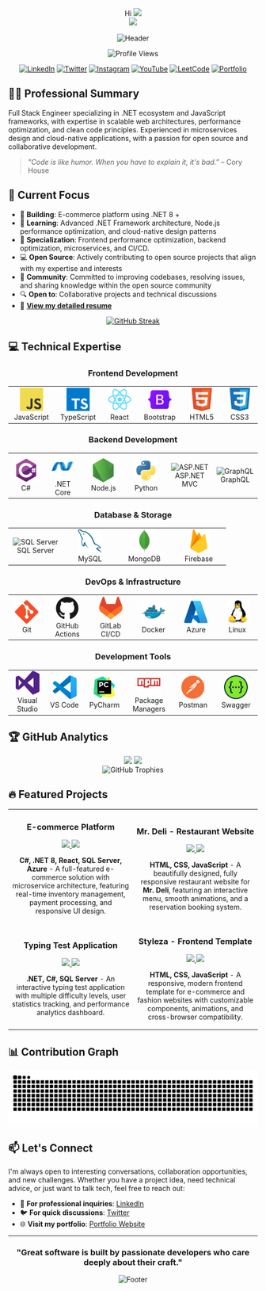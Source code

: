 <div align="center">
  <span>Hi <img src="https://raw.githubusercontent.com/MartinHeinz/MartinHeinz/master/wave.gif" width="20px"></span>
  <br>
  <img src="https://readme-typing-svg.herokuapp.com?font=Arial&size=30&duration=4000&pause=1500&color=FFFFFF&center=true&vCenter=true&width=500&lines=I'm+Seif+Soliman+Mohammed">
</h1>

![Header](https://capsule-render.vercel.app/api?type=waving&color=0:5433FF,50:20BDFF,100:A5FECB&height=250&section=header&text=Full%20Stack%20Engineer&fontSize=70&animation=fadeIn&fontAlignY=38&desc=Building%20scalable,%20elegant%20solutions%20with%20modern%20architecture&descAlignY=55&descAlign=62)

<div align="center">
  <img src="https://komarev.com/ghpvc/?username=byseif21&label=Profile%20views&color=0e75b6&style=flat" alt="Profile Views" />
</div>

[![LinkedIn](https://img.shields.io/badge/LinkedIn-0077B5?style=for-the-badge&logo=linkedin&logoColor=white)](https://www.linkedin.com/in/-seif-soliman/)
[![Twitter](https://img.shields.io/badge/Twitter-1DA1F2?style=for-the-badge&logo=twitter&logoColor=white)](https://twitter.com/byseif21)
[![Instagram](https://img.shields.io/badge/Instagram-E4405F?style=for-the-badge&logo=instagram&logoColor=white)](https://instagram.com/byseif21)
[![YouTube](https://img.shields.io/badge/YouTube-FF0000?style=for-the-badge&logo=youtube&logoColor=white)](https://www.youtube.com/@byseif21)
[![LeetCode](https://img.shields.io/badge/LeetCode-FFA116?style=for-the-badge&logo=leetcode&logoColor=black)](https://www.leetcode.com/byseif21)
[![Portfolio](https://img.shields.io/badge/Portfolio-00A98F?style=for-the-badge&logo=About.me&logoColor=white)](https://seifsoliman.netlify.app/)
</div>


## 👨‍💻 Professional Summary

Full Stack Engineer specializing in .NET ecosystem and JavaScript frameworks, with expertise in scalable web architectures, performance optimization, and clean code principles. Experienced in microservices design and cloud-native applications, with a passion for open source and collaborative development.

> *"Code is like humor. When you have to explain it, it's bad."* – Cory House

## 🚀 Current Focus

- 🔭 **Building**: E-commerce platform using .NET 8 +
- 🌱 **Learning**: Advanced .NET Framework architecture, Node.js performance optimization, and cloud-native design patterns
- 🎯 **Specialization**: Frontend performance optimization, backend optimization, microservices, and CI/CD.
- 💻 **Open Source**: Actively contributing to open source projects that align with my expertise and interests
- 🤝 **Community**: Committed to improving codebases, resolving issues, and sharing knowledge within the open source community
- 🔍 **Open to**: Collaborative projects and technical discussions
- 📄 [**View my detailed resume**](https://drive.google.com/file/d/1YEh2i_sf_qytVzCmkX-4lGp1e9acKUiT/view?usp=drive_link)

<div align="center">
  <a href="https://git.io/streak-stats"><img src="https://github-readme-streak-stats.herokuapp.com?user=byseif21&theme=tokyonight&hide_border=true" alt="GitHub Streak" /></a>
</div>

## 💻 Technical Expertise

<div align="center">

### Frontend Development
<table>
  <tr>
    <td align="center" width="96">
      <img src="https://raw.githubusercontent.com/devicons/devicon/master/icons/javascript/javascript-original.svg" width="48" height="48" alt="JavaScript" />
      <br>JavaScript
    </td>
    <td align="center" width="96">
      <img src="https://raw.githubusercontent.com/devicons/devicon/master/icons/typescript/typescript-original.svg" width="48" height="48" alt="TypeScript" />
      <br>TypeScript
    </td>
    <td align="center" width="96">
      <img src="https://raw.githubusercontent.com/devicons/devicon/master/icons/react/react-original.svg" width="48" height="48" alt="React" />
      <br>React
    </td>
    <td align="center" width="96">
      <img src="https://raw.githubusercontent.com/devicons/devicon/master/icons/bootstrap/bootstrap-original.svg" width="48" height="48" alt="Bootstrap" />
      <br>Bootstrap
    </td>
    <td align="center" width="96">
      <img src="https://raw.githubusercontent.com/devicons/devicon/master/icons/html5/html5-original.svg" width="48" height="48" alt="HTML5" />
      <br>HTML5
    </td>
    <td align="center" width="96">
      <img src="https://raw.githubusercontent.com/devicons/devicon/master/icons/css3/css3-original.svg" width="48" height="48" alt="CSS3" />
      <br>CSS3
    </td>
  </tr>
</table>
  
### Backend Development
<table>
  <tr>
    <td align="center" width="96">
      <img src="https://raw.githubusercontent.com/devicons/devicon/master/icons/csharp/csharp-original.svg" width="48" height="48" alt="C#" />
      <br>C#
    </td>
    <td align="center" width="96">
      <img src="https://raw.githubusercontent.com/devicons/devicon/master/icons/dot-net/dot-net-original.svg" width="48" height="48" alt=".NET" />
      <br>.NET Core
    </td>
    <td align="center" width="96">
      <img src="https://raw.githubusercontent.com/devicons/devicon/master/icons/nodejs/nodejs-original.svg" width="48" height="48" alt="Node.js" />
      <br>Node.js
    </td>
    <td align="center" width="96">
      <img src="https://raw.githubusercontent.com/devicons/devicon/master/icons/python/python-original.svg" width="48" height="48" alt="Python" />
      <br>Python
    </td>
    <td align="center" width="96">
      <img src="https://www.vectorlogo.zone/logos/dotnet/dotnet-icon.svg" width="48" height="48" alt="ASP.NET" />
      <br>ASP.NET MVC
    </td>
    <td align="center" width="96">
      <img src="https://www.vectorlogo.zone/logos/graphql/graphql-icon.svg" width="48" height="48" alt="GraphQL" />
      <br>GraphQL
    </td>
  </tr>
</table>

### Database & Storage
<table>
  <tr>
    <td align="center" width="96">
      <img src="https://www.svgrepo.com/show/303229/microsoft-sql-server-logo.svg" width="48" height="48" alt="SQL Server" />
      <br>SQL Server
    </td>
    <td align="center" width="96">
      <img src="https://raw.githubusercontent.com/devicons/devicon/master/icons/mysql/mysql-original.svg" width="48" height="48" alt="MySQL" />
      <br>MySQL
    </td>
    <td align="center" width="96">
      <img src="https://raw.githubusercontent.com/devicons/devicon/master/icons/mongodb/mongodb-original.svg" width="48" height="48" alt="MongoDB" />
      <br>MongoDB
    </td>
    <td align="center" width="96">
      <img src="https://raw.githubusercontent.com/devicons/devicon/master/icons/firebase/firebase-original.svg" width="48" height="48" alt="Firebase" />
      <br>Firebase
    </td>
  </tr>
</table>

### DevOps & Infrastructure
<table>
 <tr>
    <td align="center" width="96">
      <img src="https://raw.githubusercontent.com/devicons/devicon/master/icons/git/git-original.svg" width="48" height="48" alt="Git" />
      <br>Git
    </td>
    <td align="center" width="96">
      <img src="https://raw.githubusercontent.com/devicons/devicon/master/icons/github/github-original.svg" width="48" height="48" alt="GitHub" />
      <br>GitHub Actions
    </td>
    <td align="center" width="96">
     <img src="https://raw.githubusercontent.com/devicons/devicon/master/icons/gitlab/gitlab-original.svg" width="48" height="48" alt="GitLab CI/CD" />
     <br>GitLab CI/CD
    </td>
    <td align="center" width="96">
      <img src="https://raw.githubusercontent.com/devicons/devicon/master/icons/docker/docker-original.svg" width="48" height="48" alt="Docker" />
      <br>Docker
    </td>
    <td align="center" width="96">
      <img src="https://raw.githubusercontent.com/devicons/devicon/master/icons/azure/azure-original.svg" width="48" height="48" alt="Azure" />
      <br>Azure
    </td>
    <td align="center" width="96">
      <img src="https://raw.githubusercontent.com/devicons/devicon/master/icons/linux/linux-original.svg" width="48" height="48" alt="Linux" />
      <br>Linux
    </td>
</tr>
</table>

### Development Tools
<table>
  <tr>
    <td align="center" width="96">
      <img src="https://raw.githubusercontent.com/devicons/devicon/master/icons/visualstudio/visualstudio-plain.svg" width="48" height="48" alt="Visual Studio" />
      <br>Visual Studio
    </td>
    <td align="center" width="96">
      <img src="https://raw.githubusercontent.com/devicons/devicon/master/icons/vscode/vscode-original.svg" width="48" height="48" alt="VS Code" />
      <br>VS Code
    </td>
    <td align="center" width="96">
      <img src="https://raw.githubusercontent.com/devicons/devicon/master/icons/pycharm/pycharm-original.svg" width="48" height="48" alt="PyCharm" />
      <br>PyCharm
    </td>
    <td align="center" width="96">
      <img src="https://raw.githubusercontent.com/devicons/devicon/master/icons/npm/npm-original-wordmark.svg" width="48" height="48" alt="Package Managers" />
      <br>Package Managers
    </td>
    <td align="center" width="96">
      <img src="https://raw.githubusercontent.com/devicons/devicon/master/icons/postman/postman-original.svg" width="48" height="48" alt="Postman" />
      <br>Postman
    </td>
    <td align="center" width="96">
      <img src="https://raw.githubusercontent.com/devicons/devicon/master/icons/swagger/swagger-original.svg" width="48" height="48" alt="Swagger" />
      <br>Swagger
    </td>
  </tr>
</table>
</div>

## 🏆 GitHub Analytics

<div align="center">
  <img height="180em" src="https://github-readme-stats.vercel.app/api?username=byseif21&show_icons=true&theme=tokyonight&include_all_commits=true&count_private=true&hide_border=true"/>
  <img height="180em" src="https://github-readme-stats.vercel.app/api/top-langs/?username=byseif21&layout=compact&langs_count=8&theme=tokyonight&hide_border=true"/>
</div>

<div align="center">
  <img src="https://github-profile-trophy.vercel.app/?username=byseif21&theme=tokyonight&no-frame=true&no-bg=false&margin-w=4&row=1" alt="GitHub Trophies" />
</div>

## 🔥 Featured Projects

<table>
  <tr>
    <td width="50%">
      <h3 align="center">E-commerce Platform</h3>
      <div align="center">
       <a href="https://github.com/byseif21/DEPI-E-Commerce-.NET-project" target="_blank">
         <!--  <img src="https://raw.githubusercontent.com/byseif21/byseif21/main/project_images/ecommerce.png" width="400" alt="E-commerce Platform"/>
        </a> -->
        <p>
          <a href="https://github.com/byseif21/DEPI-E-Commerce-.NET-project" target="_blank">
            <img src="https://img.shields.io/badge/CODE-ff9?style=for-the-badge&logo=github&logoColor=black">
          </a>
          <a href="#" title="Demo Unavailable">
            <img src="https://img.shields.io/badge/DEMO-00C7B7?style=for-the-badge&logo=netlify&logoColor=white">
          </a>
        </p>
        <p><strong>C#, .NET 8, React, SQL Server, Azure</strong> - A full-featured e-commerce solution with microservice architecture, featuring real-time inventory management, payment processing, and responsive UI design.</p>
      </div>
    </td>
    <td width="50%">
  <h3 align="center">Mr. Deli - Restaurant Website</h3>
  <div align="center">
    <a href="https://github.com/byseif21/frontend-restaurant" target="_blank">
      <!-- <img src="https://raw.githubusercontent.com/byseif21/byseif21/main/project_images/restaurant.png" width="400" alt="Mr. Deli - Restaurant Website"/> -->
    </a>
    <p>
      <a href="#" title="Code Unavailable">
        <img src="https://img.shields.io/badge/CODE-ff9?style=for-the-badge&logo=github&logoColor=black">
      </a>
      <a href="https://mr-deli.com/" target="_blank">
        <img src="https://img.shields.io/badge/LIVE-00C7B7?style=for-the-badge&logo=netlify&logoColor=white">
      </a>
    </p>
    <p><strong>HTML, CSS, JavaScript</strong> - A beautifully designed, fully responsive restaurant website for <strong>Mr. Deli</strong>, featuring an interactive menu, smooth animations, and a reservation booking system.</p>
  </div>
</td>
</tr>
  <tr>
    <td width="50%">
      <h3 align="center">Typing Test Application</h3>
      <div align="center">
        <a href="https://github.com/byseif21/typing-test" target="_blank">
        <!--  <img src="https://raw.githubusercontent.com/byseif21/byseif21/main/project_images/typingtest.png" width="400" alt="Typing Test App"/>
        </a>-->
        <p>
          <a href="https://github.com/byseif21/Write_It_Fast" target="_blank">
            <img src="https://img.shields.io/badge/CODE-ff9?style=for-the-badge&logo=github&logoColor=black">
          </a>
          <a href="#" title="Demo Unavailable">
            <img src="https://img.shields.io/badge/DEMO-00C7B7?style=for-the-badge&logo=netlify&logoColor=white">
          </a>
        </p>
        <p><strong>.NET, C#, SQL Server</strong> - An interactive typing test application with multiple difficulty levels, user statistics tracking, and performance analytics dashboard.</p>
      </div>
    </td>
    <td width="50%">
      <h3 align="center">Styleza - Frontend Template</h3>
      <div align="center">
        <a href="https://github.com/byseif21/styleza" target="_blank">
        <!--   <img src="https://raw.githubusercontent.com/byseif21/byseif21/main/project_images/styleza.png" width="400" alt="Styleza Template"/>
        </a> -->
        <p>
          <a href="https://github.com/byseif21/StylezaFD" target="_blank">
            <img src="https://img.shields.io/badge/CODE-ff9?style=for-the-badge&logo=github&logoColor=black">
          </a>
          <a href="https://byseif21.github.io/StylezaFD/" target="_blank">
            <img src="https://img.shields.io/badge/LIVE-00C7B7?style=for-the-badge&logo=netlify&logoColor=white">
          </a>
        </p>
        <p><strong>HTML, CSS, JavaScript</strong> - A responsive, modern frontend template for e-commerce and fashion websites with customizable components, animations, and cross-browser compatibility.</p>
      </div>
    </td>
  </tr>
</table>

## 📊 Contribution Graph
<div align="center">
  <picture>
    <source media="(prefers-color-scheme: dark)" srcset="https://raw.githubusercontent.com/byseif21/byseif21/output/github-contribution-grid-snake-dark.svg" />
    <source media="(prefers-color-scheme: light)" srcset="https://raw.githubusercontent.com/byseif21/byseif21/output/github-contribution-grid-snake.svg" />
    <img alt="github-snake" src="https://raw.githubusercontent.com/byseif21/byseif21/output/github-contribution-grid-snake.svg" />
  </picture>
</div>

<!--## 📝 Latest Blog Posts

<!-- BLOG-POST-LIST:STAR 
- [Microservices Architecture with .NET 8: A Practical Guide](https://dev.to/byseif21/microservices-architecture-with-net-8-a-practical-guide-4e2h)
- [Optimizing React Performance: Tips and Tricks](https://dev.to/byseif21/optimizing-react-performance-tips-and-tricks-3o4b)
- [Creating a CI/CD Pipeline with GitHub Actions](https://dev.to/byseif21/creating-a-cicd-pipeline-with-github-actions-2d8e)
BLOG-POST-LIST:END -->

## 📫 Let's Connect

I'm always open to interesting conversations, collaboration opportunities, and new challenges. Whether you have a project idea, need technical advice, or just want to talk tech, feel free to reach out:

- 💼 **For professional inquiries**: [LinkedIn](https://www.linkedin.com/in/-seif-soliman/)
- 🐦 **For quick discussions**: [Twitter](https://twitter.com/byseif21)
- 🌐 **Visit my portfolio**: [Portfolio Website](https://seifsoliman.netlify.app/)

---

<div align="center">
  
  ### "Great software is built by passionate developers who care deeply about their craft."
  
  ![Footer](https://capsule-render.vercel.app/api?type=waving&color=0:5433FF,50:20BDFF,100:A5FECB&height=100&section=footer)
  
</div>

